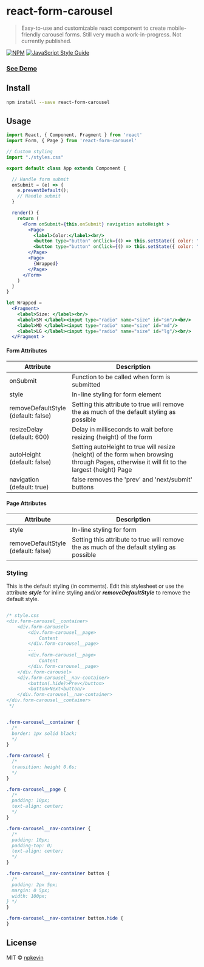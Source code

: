 # react-form-carousel

> Easy-to-use and customizable react component to create mobile-friendly carousel forms.
> Still very much a work-in-progress. Not currently published.

[![NPM](https://img.shields.io/npm/v/react-form-carousel.svg)](https://www.npmjs.com/package/react-form-carousel) [![JavaScript Style Guide](https://img.shields.io/badge/code_style-standard-brightgreen.svg)](https://standardjs.com)

### [See Demo]()

## Install

```bash
npm install --save react-form-carousel
```

## Usage

```jsx
import React, { Component, Fragment } from 'react'
import Form, { Page } from 'react-form-carousel'

// Custom styling
import "./styles.css"

export default class App extends Component {

  // Handle form submit
  onSubmit = (e) => {
    e.preventDefault();
    // Handle submit
  }

  render() {
    return (
      <Form onSubmit={this.onSubmit} navigation autoHeight >
        <Page>
          <label>Color:</label><br/>
          <button type="button" onClick={() => this.setState({ color: "red" })}>Red</button>
          <button type="button" onClick={() => this.setState({ color: "blue" })}>Blue</button>
        </Page>
        <Page>
          {Wrapped}
        </Page>
      </Form>
    )
  }
}

let Wrapped =
  <Fragment>
    <label>Size: </label><br/>
    <label>SM </label><input type="radio" name="size" id="sm"/><br/>
    <label>MD </label><input type="radio" name="size" id="md"/>
    <label>LG </label><input type="radio" name="size" id="lg"/><br/>
  </Fragment >
```
#### Form Attributes
|               Attribute                 |                                         Description                                        |
| --------------------------------------- | ------------------------------------------------------------------------------------------ |
| onSubmit                                | Function to be called when form is submitted                                               |
| style                                   | In-line styling for form element                                                           |
| removeDefaultStyle<br>(default: false)  | Setting this attribute to true will  remove the as much of the default styling as possible |
| resizeDelay<br>(default: 600)           | Delay in milliseconds to wait before resizing (height) of the form                         |
| autoHeight<br>(default: false)          | Setting autoHeight to true will resize (height) of the form when browsing through Pages, otherwise it will fit to the largest (height) Page |
| navigation<br>(default: true)           | false removes the 'prev' and 'next/submit' buttons                                         |

#### Page Attributes
|               Attribute                |                                         Description                                        |
| -------------------------------------- | ------------------------------------------------------------------------------------------ |
| style                                  | In-line styling for form                                                                   |
| removeDefaultStyle<br>(default: false) | Setting this attribute to true will  remove the as much of the default styling as possible |

### Styling

This is the default styling (in comments). Edit this stylesheet or use the attribute **_style_** for inline styling and/or **_removeDefaultStyle_** to remove the default style.
```css

/* style.css
<div.form-carousel__container>
    <div.form-carousel>
        <div.form-carousel__page>
            Content
        </div.form-carousel__page>
        ...
        <div.form-carousel__page>
            Content
        </div.form-carousel__page>
    </div.form-carousel>
    <div.form-carousel__nav-container>
        <button(.hide)>Prev</button>
        <button>Next<button/>
    </div.form-carousel__nav-container>
</div.form-carousel__container>
 */


.form-carousel__container {
  /*
  border: 1px solid black;
  */
}

.form-carousel {
  /*
  transition: height 0.6s;
  */
}

.form-carousel__page {
  /*
  padding: 10px;
  text-align: center;
  */
}

.form-carousel__nav-container {
  /* 
  padding: 10px;
  padding-top: 0;
  text-align: center;
  */
}

.form-carousel__nav-container button {
  /*
  padding: 2px 5px;
  margin: 0 5px;
  width: 100px;
} */
}

.form-carousel__nav-container button.hide {
}

```


## License

MIT © [npkevin](https://github.com/npkevin)
